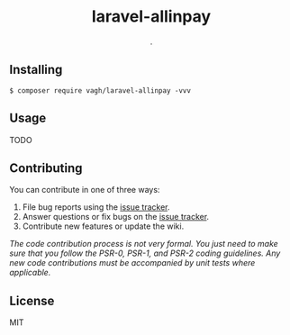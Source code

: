 <h1 align="center"> laravel-allinpay </h1>

<p align="center"> .</p>


## Installing

```shell
$ composer require vagh/laravel-allinpay -vvv
```

## Usage

TODO

## Contributing

You can contribute in one of three ways:

1. File bug reports using the [issue tracker](https://github.com/vagh/laravel-allinpay/issues).
2. Answer questions or fix bugs on the [issue tracker](https://github.com/vagh/laravel-allinpay/issues).
3. Contribute new features or update the wiki.

_The code contribution process is not very formal. You just need to make sure that you follow the PSR-0, PSR-1, and PSR-2 coding guidelines. Any new code contributions must be accompanied by unit tests where applicable._

## License

MIT